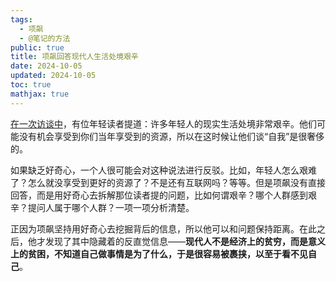 ```yaml
---
tags:
  - 项飙
  - @笔记的方法
public: true
title: 项飙回答现代人生活处境艰辛
date: 2024-10-05
updated: 2024-10-05
toc: true
mathjax: true
---
```


[在一次访谈中](https://www.bilibili.com/video/BV1954y1E76S/?vd_source=6733885af9603a87a24dc8956497cdf0)，有位年轻读者提道：许多年轻人的现实生活处境非常艰辛。他们可能没有机会享受到你们当年享受到的资源，所以在这时候让他们谈“自我”是很奢侈的。

如果缺乏好奇心，一个人很可能会对这种说法进行反驳。比如，年轻人怎么艰难了？怎么就没享受到更好的资源了？不是还有互联网吗？等等。但是项飙没有直接回答，而是用好奇心去拆解那位读者提的问题，比如何谓艰辛？哪个人群感到艰辛？提问人属于哪个人群？一项一项分析清楚。

正因为项飙坚持用好奇心去挖掘背后的信息，所以他可以和问题保持距离。在此之后，他才发现了其中隐藏着的反直觉信息——**现代人不是经济上的贫穷，而是意义上的贫困，不知道自己做事情是为了什么，于是很容易被裹挟，以至于看不见自己**。
